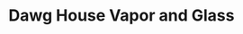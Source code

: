 ---
title: "Dawg House Vapor and Glass"
url: /lewes/dawg-house-vapor-and-glass/
shop: E-Zigaretten
---